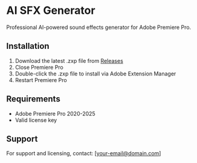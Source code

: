 # AI SFX Generator

Professional AI-powered sound effects generator for Adobe Premiere Pro.

## Installation
1. Download the latest .zxp file from [Releases](../../releases)
2. Close Premiere Pro
3. Double-click the .zxp file to install via Adobe Extension Manager
4. Restart Premiere Pro

## Requirements
- Adobe Premiere Pro 2020-2025
- Valid license key

## Support
For support and licensing, contact: [your-email@domain.com]
